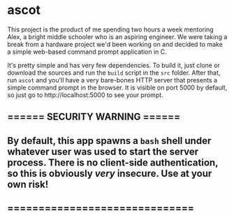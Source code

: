 # ascot
This project is the product of me spending two hours a week mentoring Alex, a bright middle schooler who is an aspiring engineer. We were taking a break from a hardware project we'd been working on and decided to make a simple web-based command prompt application in C.

It's pretty simple and has very few dependencies. To build it, just clone or download the sources and run the `build` script in the `src` folder. After that, run `ascot` and you'll have a very bare-bones HTTP server that presents a simple command prompt in the browser. It is visible on port 5000 by default, so just go to http://localhost:5000 to see your prompt.

## ====== SECURITY WARNING ======
## By default, this app spawns a `bash` shell under whatever user was used to start the server process. There is no client-side authentication, so this is obviously *very* insecure. Use at your own risk!
## ==============================
